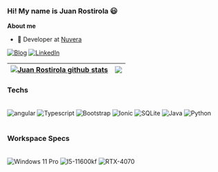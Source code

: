 ### Hi! My name is Juan Rostirola 😃

**About me**

- 💼 Developer at [Nuvera](http://nuvera.com.br/)

[![Blog](https://img.shields.io/website-up-down-green-red/http/cv.lbesson.qc.to.svg)](https://rostirola.me)
[![LinkedIn](https://img.shields.io/badge/LinkedIn-0077B5?style=for-the-badge&logo=linkedin&logoColor=white)](https://www.linkedin.com/in/juan-rostirola-246695222/)

| <a href="https://github.com/anuraghazra/github-readme-stats"><img align="center" src="https://github-readme-stats.vercel.app/api?username=Rostirola&show_icons=true&include_all_commits=true&theme=buefy&hide_border=true" alt="Juan Rostirola github stats" /></a> | <a href="https://github.com/anuraghazra/github-readme-stats"><img align="center" src="https://github-readme-stats.vercel.app/api/top-langs/?username=Rostirola&layout=compact&theme=buefy&hide_border=true" /></a> |
| ------------- | ------------- |

### Techs

<div style="display: inline_block"><br/>
  <img align="center" alt="angular" src="https://img.shields.io/badge/Angular-DD0031?style=for-the-badge&logo=angular&logoColor=white"/>
  <img align="center" alt="Typescript" src="https://img.shields.io/badge/TypeScript-007ACC?style=for-the-badge&logo=typescript&logoColor=white"/>
  <img align="center" alt="Bootstrap" src="https://img.shields.io/badge/Bootstrap-563D7C?style=for-the-badge&logo=bootstrap&logoColor=white"/>
  <img align="center" alt="Ionic" src="https://img.shields.io/badge/Ionic-3880FF?style=for-the-badge&logo=ionic&logoColor=white"/>
  <img align="center" alt="SQLite" src="https://img.shields.io/badge/SQLite-07405E?style=for-the-badge&logo=sqlite&logoColor=white"/>
  <img align="center" alt="Java" src="https://img.shields.io/badge/Java-ED8B00?style=for-the-badge&logo=openjdk&logoColor=white"/>
  <img align="center" alt="Python" src="https://img.shields.io/badge/Python-3776AB?style=for-the-badge&logo=python&logoColor=white"/>
</div><br />

### Workspace Specs

<div style="display: inline_block"><br/>
  <img align="center" alt="Windows 11 Pro" src="https://img.shields.io/badge/Windows-11_Pro-0078D6?style=for-the-badge&logo=windows&logoColor=white"/>
  <img align="center" alt="I5-11600kf" src="https://img.shields.io/badge/Intel-Core_i5_11600KF-0071C5?style=for-the-badge&logo=intel&logoColor=white"/>
  <img align="center" alt="RTX-4070" src="https://img.shields.io/badge/NVIDIA-RTX_4070-76B900?style=for-the-badge&logo=nvidia&logoColor=white"/>
  <img align="center" alt="" src=""/>
  <img align="center" alt="" src=""/>
</div><br />

